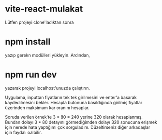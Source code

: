 # vite-react-mulakat

Lütfen projeyi clone'ladıktan sonra 
# npm install 

yazıp gerekn modülleri yükleyin. Ardından,

# npm run dev

yazarak projeyi localhost'unuzda çalıştırın.

Uygulama, inputtan fiyatların tek tek girilmesini ve enter'a basarak kaydedilmesini bekler. Hesapla butonuna basıldığında girilmiş fiyatlar üzerinden maksimum kar oranını hesaplar.

Soruda verilen örnek'te 3 * 80 = 240 yerine 320 olarak hesaplanmış. Bundan dolayı 3 * 80 detayını görmediğimden dolayı 320 sonucuna erişmek için nerede hata yaptığımı çok sorguladım. Düzeltirseniz diğer arkadaşlar için faydalı oalbilir.

